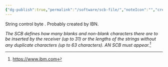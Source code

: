 ```yaml
---
{"dg-publish":true,"permalink":"/software/scb-file/","noteIcon":"","created":"2025-05-20T10:31:25.745-05:00"}
---
```


String control byte .
Probably created by IBN.

*The SCB defines how many blanks and non-blank characters there are to be inserted by the receiver (up to 31) or the lengths of the strings without any duplicate characters (up to 63 characters). AN SCB must appear.[^1]*

[^1]: https://www.ibm.com
